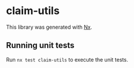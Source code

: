 # claim-utils

This library was generated with [Nx](https://nx.dev).

## Running unit tests

Run `nx test claim-utils` to execute the unit tests.
